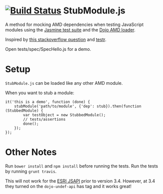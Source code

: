 [![Build Status](https://travis-ci.org/agrc/StubModule.svg?branch=master)](https://travis-ci.org/agrc/StubModule)
StubModule.js
=============

A method for mocking AMD dependencies when testing JavaScript modules using the [Jasmine test suite](http://pivotal.github.com/jasmine/) and the [Dojo AMD loader](http://dojotoolkit.org/reference-guide/loader).

Inspired by [this stackoverflow question](http://stackoverflow.com/questions/11439540/how-can-i-mock-dependencies-for-unit-testing-in-requirejs) and [testr](https://github.com/mattfysh/testr.js).

Open tests/spec/SpecHello.js for a demo.

Setup
=====

`StubModule.js` can be loaded like any other AMD module.

When you want to stub a module:

    it('this is a demo', function (done) {
        stubModule('path/to/module', {'dep': stub}).then(function (StubbedModule) {
            var testObject = new StubbedModule();
            // tests/assertions
            done();
        });
    });

Other Notes
===========

Run `bower install` and `npm install` before running the tests. Run the tests by running `grunt travis`.

This will not work for the [ESRI JSAPI](http://help.arcgis.com/en/webapi/javascript/arcgis/) prior to version 3.4. However, at 3.4 they turned on the `dojo-undef-api` has tag and it works great!
